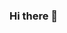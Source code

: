### Hi there 👋

<!--
**PabloModoDev/PabloModoDev** is a ✨ _special_ ✨ repository because its `README.md` (this file) appears on your GitHub profile.

Here are some ideas to get you started:

- 🔭 I’m currently working on ... Otis
- 🌱 I’m currently learning ... Python
- 🤔 I’m looking for help with ... Anything i can 
- 📫 How to reach me: ...
- 😄 Pronouns: ... he/him
- ⚡ Fun fact: ... my mom died
-->
